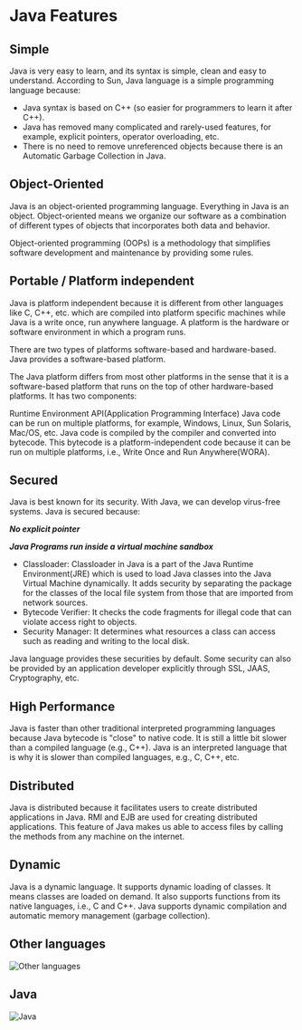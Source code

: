 # Java Features

## Simple

Java is very easy to learn, and its syntax is simple, clean and easy to understand. According to Sun, Java language is a simple programming language because:
   * Java syntax is based on C++ (so easier for programmers to learn it after C++).
   * Java has removed many complicated and rarely-used features, for example, explicit pointers, operator overloading, etc.
   * There is no need to remove unreferenced objects because there is an Automatic Garbage Collection in Java.

## Object-Oriented

Java is an object-oriented programming language. Everything in Java is an object. Object-oriented means we organize our software as a combination of different types of objects that incorporates both data and behavior.

Object-oriented programming (OOPs) is a methodology that simplifies software development and maintenance by providing some rules.

## Portable / Platform independent

Java is platform independent because it is different from other languages like C, C++, etc. which are compiled into platform specific machines while Java is a write once, run anywhere language. A platform is the hardware or software environment in which a program runs.

There are two types of platforms software-based and hardware-based. Java provides a software-based platform.

The Java platform differs from most other platforms in the sense that it is a software-based platform that runs on the top of other hardware-based platforms. It has two components:

Runtime Environment
API(Application Programming Interface)
Java code can be run on multiple platforms, for example, Windows, Linux, Sun Solaris, Mac/OS, etc. Java code is compiled by the compiler and converted into bytecode. This bytecode is a platform-independent code because it can be run on multiple platforms, i.e., Write Once and Run Anywhere(WORA).

## Secured

Java is best known for its security. With Java, we can develop virus-free systems. Java is secured because:

**_No explicit pointer_** 

**_Java Programs run inside a virtual machine sandbox_**

* Classloader: Classloader in Java is a part of the Java Runtime Environment(JRE) which is used to load Java classes into the Java Virtual Machine dynamically. It adds security by separating the package for the classes of the local file system from those that are imported from network sources.
* Bytecode Verifier: It checks the code fragments for illegal code that can violate access right to objects.
* Security Manager: It determines what resources a class can access such as reading and writing to the local disk.

Java language provides these securities by default. Some security can also be provided by an application developer explicitly through SSL, JAAS, Cryptography, etc.

## High Performance

Java is faster than other traditional interpreted programming languages because Java bytecode is "close" to native code. It is still a little bit slower than a compiled language (e.g., C++). Java is an interpreted language that is why it is slower than compiled languages, e.g., C, C++, etc.

## Distributed

Java is distributed because it facilitates users to create distributed applications in Java. RMI and EJB are used for creating distributed applications. This feature of Java makes us able to access files by calling the methods from any machine on the internet.

## Dynamic

Java is a dynamic language. It supports dynamic loading of classes. It means classes are loaded on demand. It also supports functions from its native languages, i.e., C and C++.
Java supports dynamic compilation and automatic memory management (garbage collection).

## Other languages

![Other languages](https://github.com/jsouzadev/java-fundamentals-wiki/blob/master/.gitbook/assets/comparative-platform-1.jpg)

## Java

![Java](https://github.com/jsouzadev/java-fundamentals-wiki/blob/master/.gitbook/assets/comparative-platform-2.jpg)
